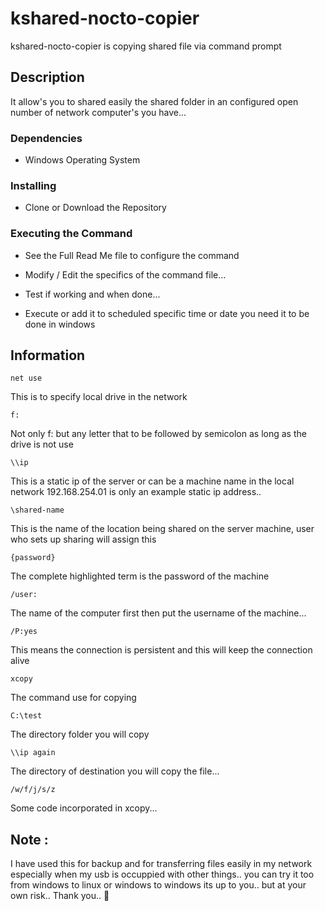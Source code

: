 # kshared-nocto-copier

kshared-nocto-copier is copying shared file via command prompt

## Description

It allow's you to shared easily the shared folder in an configured open number of network computer's you have...

### Dependencies

* Windows Operating System

### Installing

* Clone or Download the Repository

### Executing the Command

* See the Full Read Me file to configure the command

* Modify / Edit the specifics of the command file...

* Test if working and when done...

* Execute or add it to scheduled specific time or date you need it to be done in windows

## Information

```
net use
```
This is to specify local drive in the network

```
f:
```
Not only f: but any letter that to be followed by semicolon as long as the drive is not use

```
\\ip
```
This is a static ip of the server or can be a machine name in the local network
192.168.254.01 is only an example static ip address..

```
\shared-name
```
This is the name of the location being shared on the server machine, user who sets up sharing will assign this

```
{password}
```
The complete highlighted term is the password of the machine

```
/user:
```
The name of the computer first then put the username of the machine...

```
/P:yes
```
This means the connection is persistent and this will keep the connection alive

```
xcopy
```
The command use for copying

```
C:\test
```
The directory folder you will copy

```
\\ip again
```
The directory of destination you will copy the file...

```
/w/f/j/s/z
```
Some code incorporated in xcopy...

## Note :

I have used this for backup and for transferring files easily in my network especially when my usb is occuppied with other things.. you can try it too from windows to linux or windows to windows its up to you.. but at your own risk.. Thank you.. :rocket: